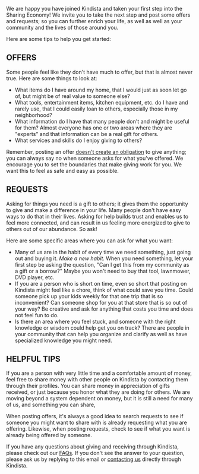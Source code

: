 We are happy you have joined Kindista and taken your first step into the Sharing Economy!
We invite you to take the next step and post some offers and requests; so you can further enrich your life, as well as well as your community and the lives of those around you.

Here are some tips to help you get started:

## OFFERS

Some people feel like they don't have much to offer, but that is almost never true. Here are some things to look at:

- What items do I have around my home, that I would just as soon let go of, but might be of real value to someone else?
- What tools, entertainment items, kitchen equipment, etc. do I have and rarely use, that I could easily loan to others, especially those in my neighborhood?
- What information do I have that many people don't and might be useful for them? Almost everyone has one or two areas where they are "experts" and that information can be a real gift for others.
- What services and skills do I enjoy giving to others?

Remember, posting an offer
[doesn't create an obligation](https://kindista.org/faq#am-i-obligated-to-give-an-offer) 
to give anything; you can always say no when someone asks for what
you've offered.
We encourage you to set the boundaries that make giving work for you.
We want this to feel as safe and easy as possible.

## REQUESTS

Asking for things you need is a gift to others; it gives them the
opportunity to give and make a difference in your life.
Many people don't have easy ways to do that in their lives.
Asking for help builds trust and enables us to feel more connected, and can result in us feeling more energized to give to others out of our abundance.
So ask!

Here are some specific areas where you can ask for what you want:
- Many of us are in the habit of every time we need something, just going out and buying it.
_Make a new habit._
When you need something, let your first step be asking the question,
"Can I get this from my community as a gift or a borrow?"
Maybe you won't need to buy that tool, lawnmower, DVD player, etc.
- If you are a person who is short on time, even so short that posting on Kindista might feel like a chore, think of what could save you time.
Could someone pick up your kids weekly for that one trip that is so inconvenient?
Can someone shop for you at that store that is so out of your way?
Be creative and ask for anything that costs you time and does not feel fun to do.
- Is there an area where you feel stuck, and someone with the right knowledge or wisdom could help get you on track?
There are people in your community that can help you organize and clarify as well as have specialized knowledge you might need.

## HELPFUL TIPS

If you are a person with very little time and a comfortable amount of
money, feel free to share money with other people on Kindista by
contacting them through their profiles.
You can share money in appreciation of gifts received, or just because you honor what they are doing for others.
We are moving beyond a system dependent on money, but it is still a need for many of us, and something you can share,

When posting offers, it's always a good idea to search requests to see
if someone you might want to share with is already requesting what you
are offering.
Likewise, when posting requests, check to see if what you want is
already being offered by someone.

If you have any questions about giving and receiving through Kindista, please check out our [FAQs](https://kindista.org/faq).
If you don't see the answer to your question, please ask us by replying to this email or [contacting us](https://kindista.org/contact-us) directly through Kindista.

